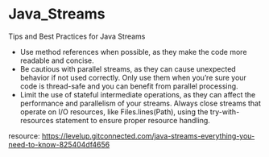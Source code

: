 # Java_Streams

Tips and Best Practices for Java Streams

- Use method references when possible, as they make the code more readable and concise.
- Be cautious with parallel streams, as they can cause unexpected behavior if not used correctly. Only use them when you’re sure your code is thread-safe and you can benefit from parallel processing.
- Limit the use of stateful intermediate operations, as they can affect the performance and parallelism of your streams.
Always close streams that operate on I/O resources, like Files.lines(Path), using the try-with-resources statement to ensure proper resource handling.

resource: https://levelup.gitconnected.com/java-streams-everything-you-need-to-know-825404df4656
